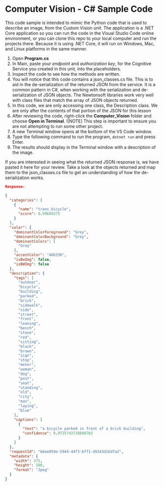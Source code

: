 # Computer Vision - C# Sample Code

This code sample is intended to mimic the Python code that is used to describe an image, from the Custom Vision unit. The application is a .NET Core application so you can run the code in the Visual Studio Code online environment, or you can clone this repo to your local computer and run the projects there.  Because it is using .NET Core, it will run on Windows, Mac, and Linux platforms in the same manner.

1. Open **Program.cs**
1. In Main, paste your *endpoint* and *authorization key*, for the Cognitive Service you created in this unit, into the placeholders.
1. Inspect the code to see how the methods are written.
1. You will notice that this code contains a json_classes.cs file.  This is to aid in the de-serialization of the returned JSON from the service.  It is a common pattern in C#, when working with the serialization and de-serialization of JSON objects.  The Newtonsoft libraries work very well with class files that match the array of JSON objects returned.
1. In this code, we are only accessing one class, the Description class.  We are only after the contents of that portion of the JSON for this lesson
1. After reviewing the code, right-click the **Computer_Vision** folder and choose **Open in Terminal**.
    ![NOTE] This step is important to ensure you are not attempting to run some other project.
1. A new Terminal window opens at the bottom of the VS Code window.
1. Type the following command to run the program, ```dotnet run``` and press Enter.
1. The results should display in the Terminal window with a description of the image.

If you are interested in seeing what the returned JSON response is, we have pasted it here for your review.  Take a look at the objects returned and map them to the json_classes.cs file to get an understanding of how the de-serialization works.

```json
Response:

{
  "categories": [
    {
      "name": "trans_bicycle",
      "score": 0.99609375
    }
  ],
  "color": {
    "dominantColorForeground": "Grey",
    "dominantColorBackground": "Grey",
    "dominantColors": [
      "Grey"
    ],
    "accentColor": "466330",
    "isBwImg": false,
    "isBWImg": false
  },
  "description": {
    "tags": [
      "outdoor",
      "bicycle",
      "building",
      "parked",
      "brick",
      "sidewalk",
      "side",
      "street",
      "front",
      "leaning",
      "bench",
      "stone",
      "red",
      "sitting",
      "black",
      "brown",
      "sign",
      "stop",
      "meter",
      "woman",
      "dog",
      "post",
      "seat",
      "standing",
      "old",
      "city",
      "man",
      "laying",
      "blue"
    ],
    "captions": [
      {
        "text": "a bicycle parked in front of a brick building",
        "confidence": 0.9725743728808782
      }
    ]
  },
  "requestId": "b6ee059e-5944-44f3-bff1-d9343d16dfa2",
  "metadata": {
    "width": 375,
    "height": 500,
    "format": "Jpeg"
  }
}
```
